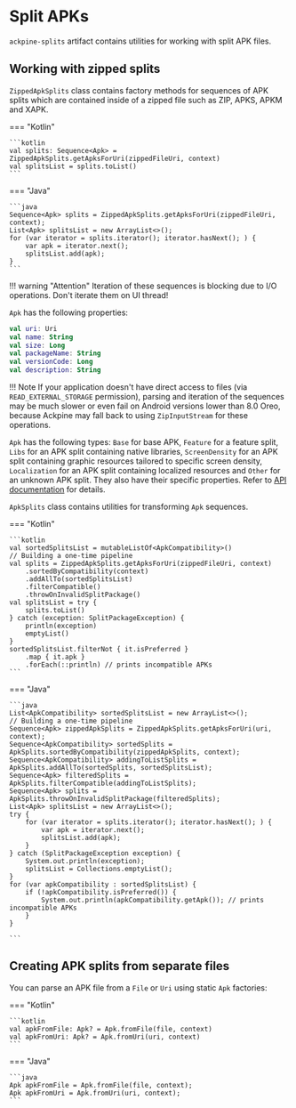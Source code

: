 Split APKs
==========

`ackpine-splits` artifact contains utilities for working with split APK files.

Working with zipped splits
--------------------------

`ZippedApkSplits` class contains factory methods for sequences of APK splits which are contained inside of a zipped file such as ZIP, APKS, APKM and XAPK.

=== "Kotlin"

    ```kotlin
    val splits: Sequence<Apk> = ZippedApkSplits.getApksForUri(zippedFileUri, context)
    val splitsList = splits.toList()
    ```

=== "Java"

    ```java
    Sequence<Apk> splits = ZippedApkSplits.getApksForUri(zippedFileUri, context);
    List<Apk> splitsList = new ArrayList<>();
	for (var iterator = splits.iterator(); iterator.hasNext(); ) {
        var apk = iterator.next();
        splitsList.add(apk);
    }
    ```

!!! warning "Attention"
    Iteration of these sequences is blocking due to I/O operations. Don't iterate them on UI thread!

`Apk` has the following properties:

```kotlin
val uri: Uri
val name: String
val size: Long
val packageName: String
val versionCode: Long
val description: String
```

!!! Note
    If your application doesn't have direct access to files (via `READ_EXTERNAL_STORAGE` permission), parsing and iteration of the sequences may be much slower or even fail on Android versions lower than 8.0 Oreo, because Ackpine may fall back to using `ZipInputStream` for these operations.

`Apk` has the following types: `Base` for base APK, `Feature` for a feature split, `Libs` for an APK split containing native libraries, `ScreenDensity` for an APK split containing graphic resources tailored to specific screen density, `Localization` for an APK split containing localized resources and `Other` for an unknown APK split. They also have their specific properties. Refer to [API documentation](api/ackpine-splits/index.html) for details.

`ApkSplits` class contains utilities for transforming `Apk` sequences.

=== "Kotlin"

    ```kotlin
    val sortedSplitsList = mutableListOf<ApkCompatibility>()
    // Building a one-time pipeline
    val splits = ZippedApkSplits.getApksForUri(zippedFileUri, context)
        .sortedByCompatibility(context)
        .addAllTo(sortedSplitsList)
        .filterCompatible()
        .throwOnInvalidSplitPackage()
    val splitsList = try {
        splits.toList()
    } catch (exception: SplitPackageException) {
        println(exception)
        emptyList()
    }
    sortedSplitsList.filterNot { it.isPreferred }
        .map { it.apk }
        .forEach(::println) // prints incompatible APKs
    ```

=== "Java"

    ```java
    List<ApkCompatibility> sortedSplitsList = new ArrayList<>();
    // Building a one-time pipeline
    Sequence<Apk> zippedApkSplits = ZippedApkSplits.getApksForUri(uri, context);
    Sequence<ApkCompatibility> sortedSplits = ApkSplits.sortedByCompatibility(zippedApkSplits, context);
    Sequence<ApkCompatibility> addingToListSplits = ApkSplits.addAllTo(sortedSplits, sortedSplitsList);
    Sequence<Apk> filteredSplits = ApkSplits.filterCompatible(addingToListSplits);
    Sequence<Apk> splits = ApkSplits.throwOnInvalidSplitPackage(filteredSplits);
    List<Apk> splitsList = new ArrayList<>();
	try {
	    for (var iterator = splits.iterator(); iterator.hasNext(); ) {
            var apk = iterator.next();
            splitsList.add(apk);
        }
    } catch (SplitPackageException exception) {
        System.out.println(exception);
        splitsList = Collections.emptyList();
    }
    for (var apkCompatibility : sortedSplitsList) {
        if (!apkCompatibility.isPreferred()) {
            System.out.println(apkCompatibility.getApk()); // prints incompatible APKs
        }
    }
    
    ```

Creating APK splits from separate files
---------------------------------------

You can parse an APK file from a `File` or `Uri` using static `Apk` factories:

=== "Kotlin"

    ```kotlin
    val apkFromFile: Apk? = Apk.fromFile(file, context)
    val apkFromUri: Apk? = Apk.fromUri(uri, context)
    ```

=== "Java"

    ```java
    Apk apkFromFile = Apk.fromFile(file, context);
    Apk apkFromUri = Apk.fromUri(uri, context);
    ```
